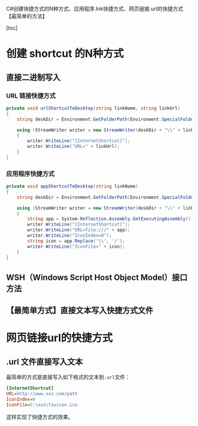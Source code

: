 C#创建快捷方式的N种方式、应用程序.lnk快捷方式、网页链接.url的快捷方式【最简单的方法】

[toc]

# 创建 shortcut 的N种方式

## 直接二进制写入

### URL 链接快捷方式

```C#
private void urlShortcutToDesktop(string linkName, string linkUrl)
{
    string deskDir = Environment.GetFolderPath(Environment.SpecialFolder.DesktopDirectory);

    using (StreamWriter writer = new StreamWriter(deskDir + "\\" + linkName + ".url"))
    {
        writer.WriteLine("[InternetShortcut]");
        writer.WriteLine("URL=" + linkUrl);
    }
}
```

### 应用程序快捷方式

```C#
private void appShortcutToDesktop(string linkName)
{
    string deskDir = Environment.GetFolderPath(Environment.SpecialFolder.DesktopDirectory);

    using (StreamWriter writer = new StreamWriter(deskDir + "\\" + linkName + ".url"))
    {
        string app = System.Reflection.Assembly.GetExecutingAssembly().Location;
        writer.WriteLine("[InternetShortcut]");
        writer.WriteLine("URL=file:///" + app);
        writer.WriteLine("IconIndex=0");
        string icon = app.Replace('\\', '/');
        writer.WriteLine("IconFile=" + icon);
    }
}
```

## WSH（Windows Script Host Object Model）接口方法

## 【最简单方式】直接文本写入快捷方式文件

# 网页链接url的快捷方式

## .url 文件直接写入文本

最简单的方式是直接写入如下格式的文本到`.url`文件：

```ini
[InternetShortcut]
URL=http://www.xxx.com/path
IconIndex=0
IconFile=C:\xxx\favicon.ico
```

这样实现了快捷方式的效果。


